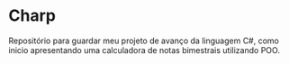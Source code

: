 # Charp
Repositório para guardar meu projeto de avanço da linguagem C#, como inicio apresentando uma calculadora de notas bimestrais utilizando POO.
